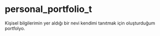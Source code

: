 # personal_portfolio_t
Kişisel bilgilerimin yer aldığı bir nevi kendimi tanıtmak için oluşturduğum portfolyo.
